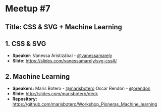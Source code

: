 # Meetup #7

## Title: CSS & SVG + Machine Learning

## 1. CSS & SVG

* **Speaker:** Vanessa Aristizábal - [@vanessamarely](https://twitter.com/vanessamarely)
* **Slide:** https://slides.com/vanessamarely/svg-css#/

## 2. Machine Learning

* **Speakers:** 
Maris Botero - [@marisbotero](https://twitter.com/marisbotero)
Oscar Rendón - [@orendon](https://twitter.com/orendon)
* **Slide:** http://slides.com/marisbotero/deck
* **Repository:** https://github.com/marisbotero/Workshop_Pioneras_Machine_learning
